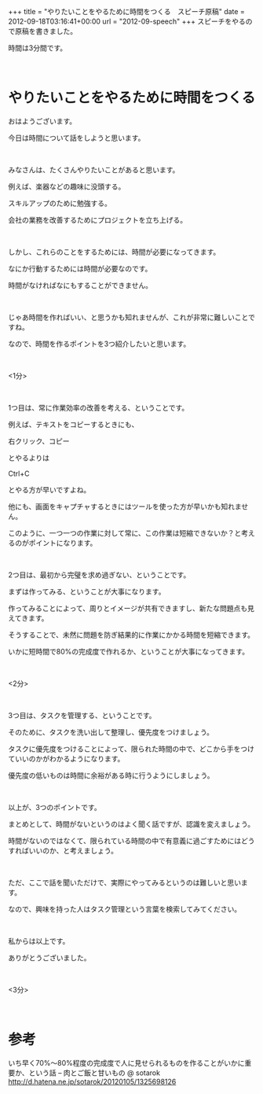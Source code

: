 +++
title = "やりたいことをやるために時間をつくる　スピーチ原稿"
date = 2012-09-18T03:16:41+00:00
url = "2012-09-speech"
+++
スピーチをやるので原稿を書きました。 

時間は3分間です。 

&nbsp; 

# やりたいことをやるために時間をつくる

おはようございます。 

今日は時間について話をしようと思います。 

&nbsp; 

みなさんは、たくさんやりたいことがあると思います。 

例えば、楽器などの趣味に没頭する。 

スキルアップのために勉強する。 

会社の業務を改善するためにプロジェクトを立ち上げる。 

&nbsp; 

しかし、これらのことをするためには、時間が必要になってきます。 

なにか行動するためには時間が必要なのです。 

時間がなければなにもすることができません。 

&nbsp; 

じゃあ時間を作ればいい、と思うかも知れませんが、これが非常に難しいことですね。 

なので、時間を作るポイントを3つ紹介したいと思います。 

&nbsp; 

<1分> 

&nbsp; 

1つ目は、常に作業効率の改善を考える、ということです。 

例えば、テキストをコピーするときにも、 

右クリック、コピー 

とやるよりは 

Ctrl+C 

とやる方が早いですよね。 

他にも、画面をキャプチャするときにはツールを使った方が早いかも知れません。 

このように、一つ一つの作業に対して常に、この作業は短縮できないか？と考えるのがポイントになります。 

&nbsp; 

2つ目は、最初から完璧を求め過ぎない、ということです。 

まずは作ってみる、ということが大事になります。 

作ってみることによって、周りとイメージが共有できますし、新たな問題点も見えてきます。 

そうすることで、未然に問題を防ぎ結果的に作業にかかる時間を短縮できます。 

いかに短時間で80%の完成度で作れるか、ということが大事になってきます。 

&nbsp; 

<2分> 

&nbsp; 

3つ目は、タスクを管理する、ということです。 

そのために、タスクを洗い出して整理し、優先度をつけましょう。 

タスクに優先度をつけることによって、限られた時間の中で、どこから手をつけていいのかがわかるようになります。 

優先度の低いものは時間に余裕がある時に行うようにしましょう。 

&nbsp; 

以上が、3つのポイントです。 

まとめとして、時間がないというのはよく聞く話ですが、認識を変えましょう。 

時間がないのではなくて、限られている時間の中で有意義に過ごすためにはどうすればいいのか、と考えましょう。 

&nbsp; 

ただ、ここで話を聞いただけで、実際にやってみるというのは難しいと思います。 

なので、興味を持った人はタスク管理という言葉を検索してみてください。 

&nbsp; 

私からは以上です。 

ありがとうございました。 

&nbsp; 

<3分> 

&nbsp; 

# 参考

いち早く70%～80%程度の完成度で人に見せられるものを作ることがいかに重要か、という話 &#8211; 肉とご飯と甘いもの @ sotarok  
<http://d.hatena.ne.jp/sotarok/20120105/1325698126>